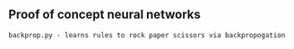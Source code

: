 ## Proof of concept neural networks

	backprop.py - learns rules to rock paper scissors via backpropogation


